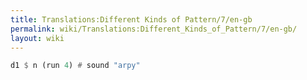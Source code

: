 ```yaml
---
title: Translations:Different Kinds of Pattern/7/en-gb
permalink: wiki/Translations:Different_Kinds_of_Pattern/7/en-gb/
layout: wiki
---
```


``` Haskell
d1 $ n (run 4) # sound "arpy"
```
